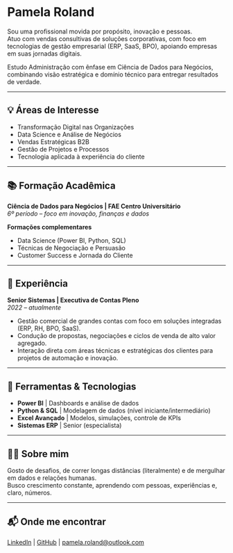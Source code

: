 # Pamela Roland

Sou uma profissional movida por propósito, inovação e pessoas.  
Atuo com vendas consultivas de soluções corporativas, com foco em tecnologias de gestão empresarial (ERP, SaaS, BPO), apoiando empresas em suas jornadas digitais. 

Estudo Administração com ênfase em Ciência de Dados para Negócios, combinando visão estratégica e domínio técnico para entregar resultados de verdade.

---

## 💡 Áreas de Interesse
- Transformação Digital nas Organizações  
- Data Science e Análise de Negócios  
- Vendas Estratégicas B2B  
- Gestão de Projetos e Processos  
- Tecnologia aplicada à experiência do cliente  

---

## 📚 Formação Acadêmica
**Ciência de Dados para Negócios | FAE Centro Universitário**  
*6º período – foco em inovação, finanças e dados*

**Formações complementares**  
- Data Science (Power BI, Python, SQL)  
- Técnicas de Negociação e Persuasão  
- Customer Success e Jornada do Cliente

---

## 💼 Experiência
**Senior Sistemas | Executiva de Contas Pleno**  
*2022 – atualmente*  
- Gestão comercial de grandes contas com foco em soluções integradas (ERP, RH, BPO, SaaS).  
- Condução de propostas, negociações e ciclos de venda de alto valor agregado.  
- Interação direta com áreas técnicas e estratégicas dos clientes para projetos de automação e inovação.

---

## 🔧 Ferramentas & Tecnologias
- **Power BI** | Dashboards e análise de dados  
- **Python & SQL** | Modelagem de dados (nível iniciante/intermediário)  
- **Excel Avançado** | Modelos, simulações, controle de KPIs  
- **Sistemas ERP** | Senior (especialista)  

---

## 🏃‍♀️ Sobre mim
Gosto de desafios, de correr longas distâncias (literalmente) e de mergulhar em dados e relações humanas.  
Busco crescimento constante, aprendendo com pessoas, experiências e, claro, números.

---

## 📬 Onde me encontrar
[LinkedIn](https://www.linkedin.com/in/pamroland/) | [GitHub](https://github.com/PamRoland) | pamela.roland@outlook.com
